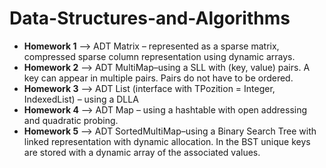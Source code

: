 # Data-Structures-and-Algorithms
- **Homework 1** --> ADT Matrix – represented  as  a  sparse  matrix,  compressed  sparse  column  representation using dynamic arrays.
- **Homework 2** --> ADT MultiMap–using a SLL with (key, value) pairs. A key can appear in multiple pairs. Pairs do not have to be ordered.
- **Homework 3** --> ADT List (interface with TPozition = Integer, IndexedList) – using a DLLA
- **Homework 4** --> ADT Map – using a hashtable with open addressing and quadratic probing.
- **Homework 5** --> ADT SortedMultiMap–using  a Binary Search Tree with linked  representation with dynamic allocation. In the BST unique keys are stored with a dynamic array of the associated values.
